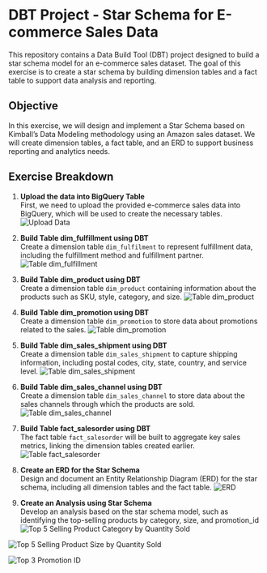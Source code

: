 # DBT Project - Star Schema for E-commerce Sales Data

This repository contains a Data Build Tool (DBT) project designed to build a star schema model for an e-commerce sales dataset. The goal of this exercise is to create a star schema by building dimension tables and a fact table to support data analysis and reporting.

## Objective

In this exercise, we will design and implement a Star Schema based on Kimball’s Data Modeling methodology using an Amazon sales dataset. We will create dimension tables, a fact table, and an ERD to support business reporting and analytics needs.

## Exercise Breakdown

1. **Upload the data into BigQuery Table**  
   First, we need to upload the provided e-commerce sales data into BigQuery, which will be used to create the necessary tables.
![Upload Data](result/upload%20data.jpg)

2. **Build Table dim_fulfillment using DBT**  
   Create a dimension table `dim_fulfilment` to represent fulfillment data, including the fulfillment method and fulfillment partner.
![Table dim_fulfillment](result/dim_fulfillment.jpg)

3. **Build Table dim_product using DBT**  
   Create a dimension table `dim_product` containing information about the products such as SKU, style, category, and size.
![Table dim_product](result/dim_product.jpg)

4. **Build Table dim_promotion using DBT**  
   Create a dimension table `dim_promotion` to store data about promotions related to the sales.
![Table dim_promotion](result/dim_promotion.jpg)

5. **Build Table dim_sales_shipment using DBT**  
   Create a dimension table `dim_sales_shipment` to capture shipping information, including postal codes, city, state, country, and service level.
![Table dim_sales_shipment](result/dim_sales_shipment.jpg)

6. **Build Table dim_sales_channel using DBT**  
   Create a dimension table `dim_sales_channel` to store data about the sales channels through which the products are sold.
![Table dim_sales_channel](result/dim_sales_channel.jpg)

7. **Build Table fact_salesorder using DBT**  
   The fact table `fact_salesorder` will be built to aggregate key sales metrics, linking the dimension tables created earlier.
![Table fact_salesorder](result/fact_salesorder.jpg)

8. **Create an ERD for the Star Schema**  
   Design and document an Entity Relationship Diagram (ERD) for the star schema, including all dimension tables and the fact table.
![ERD](result/erd-dwh-modelling.png)

9. **Create an Analysis using Star Schema**  
   Develop an analysis based on the star schema model, such as identifying the top-selling products by category, size, and promotion_id
![Top 5 Selling Product Category by Quantity Sold](result/analysis_1.jpg)

![Top 5 Selling Product Size by Quantity Sold](result/analysis_2.jpg)

![Top 3 Promotion ID](result/analysis_3.jpg)
